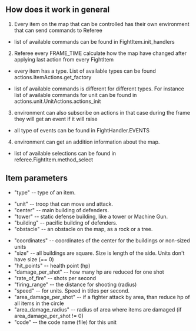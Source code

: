 ## How does it work in general

1. Every item on the map that can be controlled has their own environment
that can send commands to Referee

 - list of available commands can be found in FightItem.init_handlers

2. Referee every FRAME_TIME calculate how the map have changed after applying last
action from every FightItem

 - every item has a type. List of available types can be found actions.ItemActions.get_factory

 - list of available commands is different for different types. For instance list of available commands for unit can be found in actions.unit.UnitActions.actions_init

3. environment can also subscribe on actions in that case during the frame they will get an
event if it will raise

 - all type of events can be found in FightHandler.EVENTS

4. environment can get an addition information about the map.

 - list of available selections can be found in referee.FightItem.method_select


 ## Item parameters

 - "type" -- type of an item.
  * "unit" -- troop that can move and attack.
  * "center" -- main building of defenders.
  * "tower" -- static defense building, like a tower or Machine Gun.
  * "building" -- pacific building of defenders.
  * "obstacle" -- an obstacle on the map, as a rock or a tree.
  
 - "coordinates" -- coordinates of the center for the buildings or non-sized units
 - "size" -- all buildings are square. Size is length of the side. Units don't have size (== 0)
 - "hit_points" -- health point (hp)
 - "damage_per_shot" -- how many hp are reduced for one shot
 - "rate_of_fire" -- shots per second
 - "firing_range" -- the distance for shooting (radius)
 - "speed" -- for units. Speed in titles per second.
 - "area_damage_per_shot" -- if a fighter attack by area, than reduce hp of all items in the circle
 - "area_damage_radius" -- radius of area where items are damaged (if area_damage_per_shot != 0) 
 - "code" -- the code name (file) for this unit
 